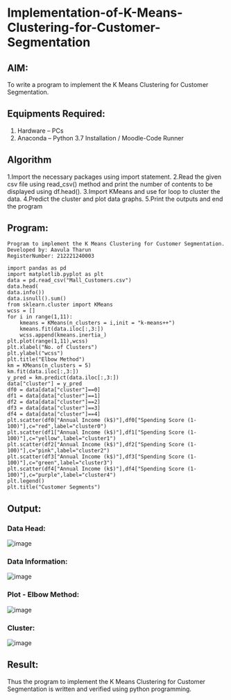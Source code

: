 # Implementation-of-K-Means-Clustering-for-Customer-Segmentation

## AIM:
To write a program to implement the K Means Clustering for Customer Segmentation.

## Equipments Required:
1. Hardware – PCs
2. Anaconda – Python 3.7 Installation / Moodle-Code Runner

## Algorithm
1.Import the necessary packages using import statement.
2.Read the given csv file using read_csv() method and print the number of contents to be displayed using df.head().
3.Import KMeans and use for loop to cluster the data.
4.Predict the cluster and plot data graphs.
5.Print the outputs and end the program 

## Program:
```
Program to implement the K Means Clustering for Customer Segmentation.
Developed by: Aavula Tharun
RegisterNumber: 212221240003

import pandas as pd
import matplotlib.pyplot as plt
data = pd.read_csv("Mall_Customers.csv")
data.head(
data.info())
data.isnull().sum()
from sklearn.cluster import KMeans
wcss = []
for i in range(1,11):
    kmeans = KMeans(n_clusters = i,init = "k-means++")
    kmeans.fit(data.iloc[:,3:])
    wcss.append(kmeans.inertia_)
plt.plot(range(1,11),wcss)
plt.xlabel("No. of Clusters")
plt.ylabel("wcss")
plt.title("Elbow Method")
km = KMeans(n_clusters = 5)
km.fit(data.iloc[:,3:])
y_pred = km.predict(data.iloc[:,3:])
data["cluster"] = y_pred
df0 = data[data["cluster"]==0]
df1 = data[data["cluster"]==1]
df2 = data[data["cluster"]==2]
df3 = data[data["cluster"]==3]
df4 = data[data["cluster"]==4]
plt.scatter(df0["Annual Income (k$)"],df0["Spending Score (1-100)"],c="red",label="cluster0")
plt.scatter(df1["Annual Income (k$)"],df1["Spending Score (1-100)"],c="yellow",label="cluster1")
plt.scatter(df2["Annual Income (k$)"],df2["Spending Score (1-100)"],c="pink",label="cluster2")
plt.scatter(df3["Annual Income (k$)"],df3["Spending Score (1-100)"],c="green",label="cluster3")
plt.scatter(df4["Annual Income (k$)"],df4["Spending Score (1-100)"],c="purple",label="cluster4")
plt.legend()
plt.title("Customer Segments")

```

## Output:
### Data Head:
![image](https://user-images.githubusercontent.com/93427201/172998597-0bf7e2e4-9e6e-4ea6-a7a3-15e460268c49.png)

### Data Information:
![image](https://user-images.githubusercontent.com/93427201/172998676-c54012f1-8857-4bdc-9288-2fa40a476539.png)

### Plot - Elbow Method:
![image](https://user-images.githubusercontent.com/93427201/172998787-53908acd-e33e-4781-a4b3-6485461d09b5.png)

### Cluster:
![image](https://user-images.githubusercontent.com/93427201/172998833-72a42355-32f4-4f18-8ec5-12dc555e90d0.png)

## Result:
Thus the program to implement the K Means Clustering for Customer Segmentation is written and verified using python programming.
